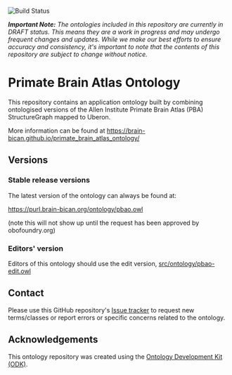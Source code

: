 
![Build Status](https://github.com/hkir-dev/primate_brain_atlas_ontology/workflows/CI/badge.svg)

_**Important Note:** The ontologies included in this repository are currently in DRAFT status. This means they are a work in progress and may undergo frequent changes and updates. While we make our best efforts to ensure accuracy and consistency, it's important to note that the contents of this repository are subject to change without notice._

# Primate Brain Atlas Ontology

This repository contains an application ontology built by combining ontologised versions of the Allen Institute Primate Brain Atlas (PBA) StructureGraph mapped to Uberon. 

More information can be found at https://brain-bican.github.io/primate_brain_atlas_ontology/

## Versions

### Stable release versions

The latest version of the ontology can always be found at:

https://purl.brain-bican.org/ontology/pbao.owl

(note this will not show up until the request has been approved by obofoundry.org)

### Editors' version

Editors of this ontology should use the edit version, [src/ontology/pbao-edit.owl](src/ontology/pbao-edit.owl)

## Contact

Please use this GitHub repository's [Issue tracker](https://github.com/brain-bican/primate_brain_atlas_ontology/issues) to request new terms/classes or report errors or specific concerns related to the ontology.

## Acknowledgements

This ontology repository was created using the [Ontology Development Kit (ODK)](https://github.com/INCATools/ontology-development-kit).